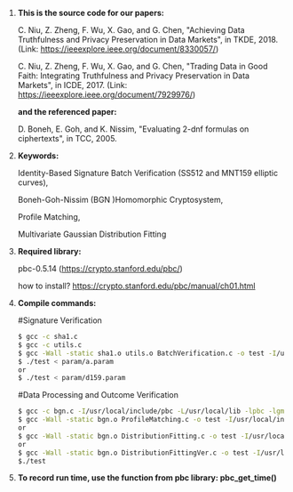 1. **This is the source code for our papers:**
   
   C. Niu, Z. Zheng, F. Wu, X. Gao, and G. Chen, "Achieving Data Truthfulness and Privacy Preservation in Data Markets", in TKDE, 2018. (Link: https://ieeexplore.ieee.org/document/8330057/)
   
   C. Niu, Z. Zheng, F. Wu, X. Gao, and G. Chen, "Trading Data in Good Faith: Integrating Truthfulness and Privacy Preservation in Data Markets", in ICDE, 2017. (Link: https://ieeexplore.ieee.org/document/7929976/)
   
   **and the referenced paper:**
   
   D. Boneh, E. Goh, and K. Nissim, "Evaluating 2-dnf formulas on ciphertexts", in TCC, 2005.


2. **Keywords:** 
   
   Identity-Based Signature Batch Verification (SS512 and MNT159 elliptic curves), 
   
   Boneh-Goh-Nissim (BGN )Homomorphic Cryptosystem,
   
   Profile Matching,
   
   Multivariate Gaussian Distribution Fitting


3. **Required library:**
   
   pbc-0.5.14 (https://crypto.stanford.edu/pbc/)
   
   how to install? https://crypto.stanford.edu/pbc/manual/ch01.html
   
   
3. **Compile commands:**
   
   #Signature Verification
   ```sh
   $ gcc -c sha1.c
   $ gcc -c utils.c
   $ gcc -Wall -static sha1.o utils.o BatchVerification.c -o test -I/usr/local/include/pbc -L/usr/local/lib -lpbc -lgmp
   $ ./test < param/a.param
   or
   $ ./test < param/d159.param
   ```
   #Data Processing and Outcome Verification
   ```sh
   $ gcc -c bgn.c -I/usr/local/include/pbc -L/usr/local/lib -lpbc -lgmp
   $ gcc -Wall -static bgn.o ProfileMatching.c -o test -I/usr/local/include/pbc -L/usr/local/lib -lpbc -lgmp
   or
   $ gcc -Wall -static bgn.o DistributionFitting.c -o test -I/usr/local/include/pbc -L/usr/local/lib -lpbc -lgmp
   or
   $ gcc -Wall -static bgn.o DistributionFittingVer.c -o test -I/usr/local/include/pbc -L/usr/local/lib -lpbc -lgmp
   $./test
   ```
   
   
4. **To record run time, use the function from pbc library: pbc_get_time()**
